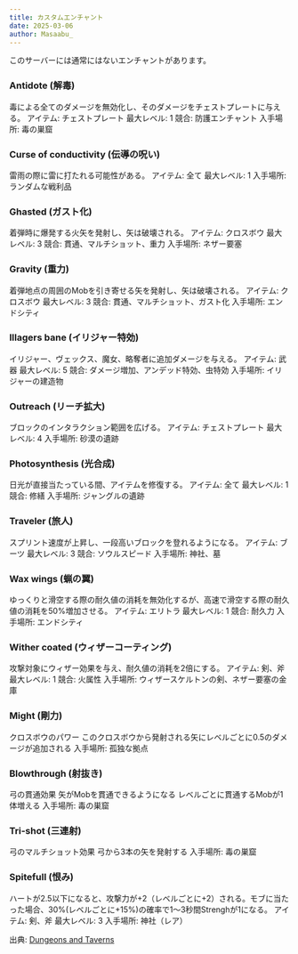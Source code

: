 ```yaml
---
title: カスタムエンチャント
date: 2025-03-06
author: Masaabu_
---
```


このサーバーには通常にはないエンチャントがあります。

### Antidote (解毒)
毒による全てのダメージを無効化し、そのダメージをチェストプレートに与える。
アイテム: チェストプレート
最大レベル: 1
競合: 防護エンチャント
入手場所: 毒の巣窟

### Curse of conductivity (伝導の呪い)
雷雨の際に雷に打たれる可能性がある。
アイテム: 全て
最大レベル: 1
入手場所: ランダムな戦利品

### Ghasted (ガスト化)
着弾時に爆発する火矢を発射し、矢は破壊される。
アイテム: クロスボウ
最大レベル: 3
競合: 貫通、マルチショット、重力
入手場所: ネザー要塞

### Gravity (重力)
着弾地点の周囲のMobを引き寄せる矢を発射し、矢は破壊される。
アイテム: クロスボウ
最大レベル: 3
競合: 貫通、マルチショット、ガスト化
入手場所: エンドシティ

### Illagers bane (イリジャー特効)
イリジャー、ヴェックス、魔女、略奪者に追加ダメージを与える。
アイテム: 武器
最大レベル: 5
競合: ダメージ増加、アンデッド特効、虫特効
入手場所: イリジャーの建造物

### Outreach (リーチ拡大)
ブロックのインタラクション範囲を広げる。
アイテム: チェストプレート
最大レベル: 4
入手場所: 砂漠の遺跡

### Photosynthesis (光合成)
日光が直接当たっている間、アイテムを修復する。
アイテム: 全て
最大レベル: 1
競合: 修繕
入手場所: ジャングルの遺跡

### Traveler (旅人)
スプリント速度が上昇し、一段高いブロックを登れるようになる。
アイテム: ブーツ
最大レベル: 3
競合: ソウルスピード
入手場所: 神社、墓

### Wax wings (蝋の翼)
ゆっくりと滑空する際の耐久値の消耗を無効化するが、高速で滑空する際の耐久値の消耗を50%増加させる。
アイテム: エリトラ
最大レベル: 1
競合: 耐久力
入手場所: エンドシティ

### Wither coated (ウィザーコーティング)
攻撃対象にウィザー効果を与え、耐久値の消耗を2倍にする。
アイテム: 剣、斧
最大レベル: 1
競合: 火属性
入手場所: ウィザースケルトンの剣、ネザー要塞の金庫

### Might (剛力)
クロスボウのパワー
このクロスボウから発射される矢にレベルごとに0.5のダメージが追加される
入手場所: 孤独な拠点

### Blowthrough (射抜き)
弓の貫通効果
矢がMobを貫通できるようになる
レベルごとに貫通するMobが1体増える
入手場所: 毒の巣窟

### Tri-shot (三連射)
弓のマルチショット効果
弓から3本の矢を発射する
入手場所: 毒の巣窟

### Spitefull (恨み)
ハートが2.5以下になると、攻撃力が+2（レベルごとに+2）される。モブに当たった場合、30%(レベルごとに+15%)の確率で1～3秒間Strenghが1になる。
アイテム: 剣、斧
最大レベル: 3
入手場所: 神社（レア）

出典: [Dungeons and Taverns](https://modrinth.com/datapack/dungeons-and-taverns)